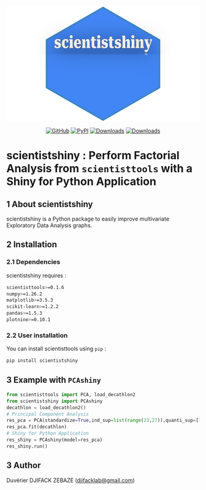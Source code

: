 <p align="center">
	<img src="./scientistshiny.svg" height=300></img>
</p>
<div align="center">

[![GitHub](https://shields.io/badge/license-MIT-informational)](https://github.com/enfantbenidedieu/scientistshiny/blob/master/LICENSE)
[![PyPI](https://img.shields.io/pypi/v/scientistshiny.svg?color=dark-green)](https://pypi.org/project/scientistshiny/)
[![Downloads](https://static.pepy.tech/badge/scientistshiny)](https://pepy.tech/project/scientistshiny)
[![Downloads](https://static.pepy.tech/badge/scientistshiny/month)](https://pepy.tech/project/scientistshiny)
</div>

# scientistshiny : Perform Factorial Analysis from `scientisttools` with a Shiny for Python Application

## 1 About scientistshiny

scientistshiny is a Python package to easily improve multivariate Exploratory Data Analysis graphs.

## 2 Installation

### 2.1 Dependencies

scientistshiny requires :

```bash
scientisttools>=0.1.6
numpy>=1.26.2
matplotlib>=3.5.3
scikit-learn>=1.2.2
pandas>=1.5.3
plotnine>=0.10.1
```

### 2.2 User installation

You can install scientisttools using `pip` :

```bash
pip install scientistshiny
```

## 3 Example with `PCAshiny`

```python
from scientisttools import PCA, load_decathlon2
from scientistshiny import PCAshiny
decathlon = load_decathlon2()
# Principal Component Analysis
res_pca = PCA(standardize=True,ind_sup=list(range(23,27)),quanti_sup=[10,11],quali_sup=12,parallelize=False)
res_pca.fit(decathlon)
# Shiny for Python Application
res_shiny = PCAshiny(model=res_pca)
res_shiny.run()
```

## 3 Author

Duvérier DJIFACK ZEBAZE ([djifacklab@gmail.com](djifacklab@gmail.com))